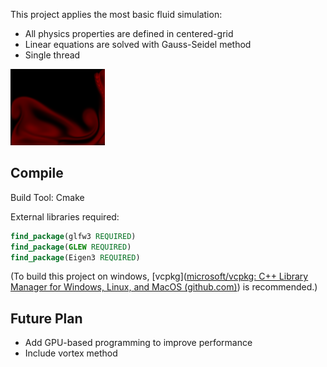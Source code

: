 This project applies the most basic fluid simulation:

- All physics properties are defined in centered-grid
- Linear equations are solved with Gauss-Seidel method
- Single thread

![thumbnail](thumbnail.png)

## Compile

Build Tool: Cmake

External libraries required:

```cmake
find_package(glfw3 REQUIRED)
find_package(GLEW REQUIRED)
find_package(Eigen3 REQUIRED)
```

(To build this project on windows, [vcpkg]([microsoft/vcpkg: C++ Library Manager for Windows, Linux, and MacOS (github.com)](https://github.com/Microsoft/vcpkg)) is recommended.)

## Future Plan

- Add GPU-based programming to improve performance
- Include vortex method

